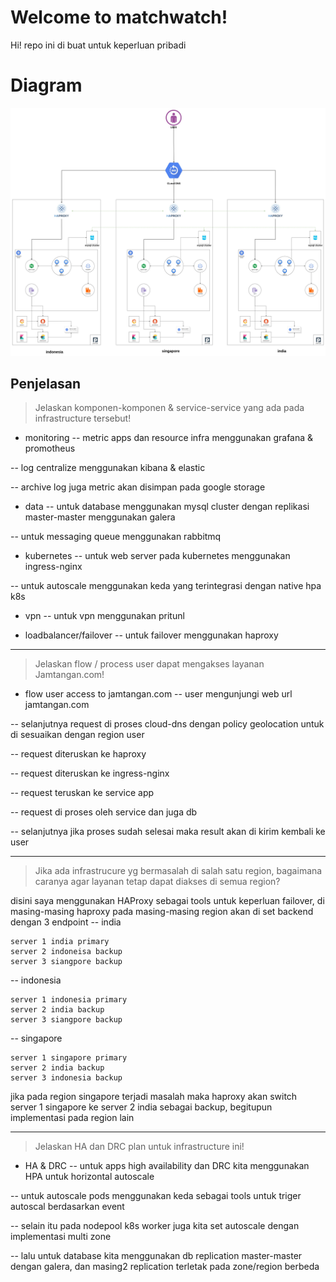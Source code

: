 # Welcome to matchwatch!

Hi! repo ini di buat untuk keperluan pribadi


# Diagram

![This is an image](https://github.com/unbirabka/matchwach/raw/main/jamtangan.jpg)

## Penjelasan

> Jelaskan komponen-komponen & service-service yang ada pada infrastructure tersebut!

- monitoring
-- metric apps dan resource infra menggunakan grafana & promotheus 

-- log centralize menggunakan kibana & elastic

-- archive log juga metric akan disimpan pada google storage

- data
-- untuk database menggunakan mysql cluster dengan replikasi master-master menggunakan galera

-- untuk messaging queue menggunakan rabbitmq

- kubernetes
-- untuk web server pada kubernetes menggunakan ingress-nginx

-- untuk autoscale menggunakan keda yang terintegrasi dengan native hpa k8s

- vpn
-- untuk vpn menggunakan pritunl

- loadbalancer/failover
-- untuk failover menggunakan haproxy

---
> Jelaskan flow / process user dapat mengakses layanan Jamtangan.com!

- flow user access to jamtangan.com
-- user mengunjungi web url jamtangan.com

-- selanjutnya request di proses cloud-dns dengan policy geolocation untuk di sesuaikan dengan region user

-- request diteruskan ke haproxy

-- request diteruskan ke ingress-nginx

-- request teruskan ke service app

-- request di proses oleh service dan juga db

-- selanjutnya jika proses sudah selesai maka result akan di kirim kembali ke user

---
> Jika ada infrastrucure yg bermasalah di salah satu region, bagaimana caranya agar layanan tetap dapat diakses di semua region?

disini saya menggunakan HAProxy sebagai tools untuk keperluan failover, di masing-masing haproxy pada masing-masing region akan di set backend dengan 3 endpoint
-- india
```
server 1 india primary
server 2 indoneisa backup
server 3 siangpore backup
```
-- indonesia
```
server 1 indonesia primary
server 2 india backup
server 3 siangpore backup
```
-- singapore
```
server 1 singapore primary
server 2 india backup
server 3 indonesia backup
```
jika pada region singapore terjadi masalah maka haproxy akan switch server 1 singapore ke server 2 india sebagai backup, begitupun implementasi pada region lain

---
>Jelaskan HA dan DRC plan untuk infrastructure ini!
- HA & DRC
-- untuk apps high availability dan DRC kita menggunakan HPA untuk horizontal autoscale

-- untuk autoscale pods menggunakan keda sebagai tools untuk triger autoscal berdasarkan event

-- selain itu pada nodepool k8s worker juga kita set autoscale dengan implementasi multi zone

-- lalu untuk database kita menggunakan db replication master-master dengan galera, dan masing2 replication terletak pada zone/region berbeda

